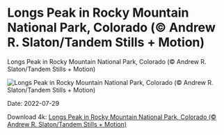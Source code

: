 # Longs Peak in Rocky Mountain National Park, Colorado (© Andrew R. Slaton/Tandem Stills + Motion)

Longs Peak in Rocky Mountain National Park, Colorado (© Andrew R. Slaton/Tandem Stills + Motion)

![Longs Peak in Rocky Mountain National Park, Colorado (© Andrew R. Slaton/Tandem Stills + Motion)](https://bing.com/th?id=OHR.LongsPeak_EN-US4189093342_UHD.jpg&w=1024&h=576)

Date: 2022-07-29

Download 4k: [Longs Peak in Rocky Mountain National Park, Colorado (© Andrew R. Slaton/Tandem Stills + Motion)](https://bing.com/th?id=OHR.LongsPeak_EN-US4189093342_UHD.jpg)

